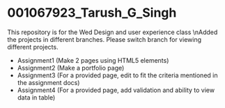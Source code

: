 # 001067923_Tarush_G_Singh
This repository is for the Wed Design and user experience class
\nAdded the projects in different branches. Please switch branch for viewing different projects.

- Assignment1 (Make 2 pages using HTML5 elements)
- Assignment2 (Make a portfolio page)
- Assignment3 (For a provided page, edit to fit the criteria mentioned in the assignment docs)
- Assignment4 (For a provided page, add validation and ability to view data in table)
